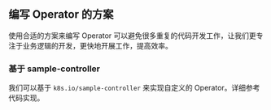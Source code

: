 编写 Operator 的方案
---

使用合适的方案来编写 Operator 可以避免很多重复的代码开发工作，让我们更专注于业务逻辑的开发，更快地开展工作，提高效率。



### 基于 sample-controller

我们可以基于 `k8s.io/sample-controller` 来实现自定义的 Operator。详细参考代码实现。